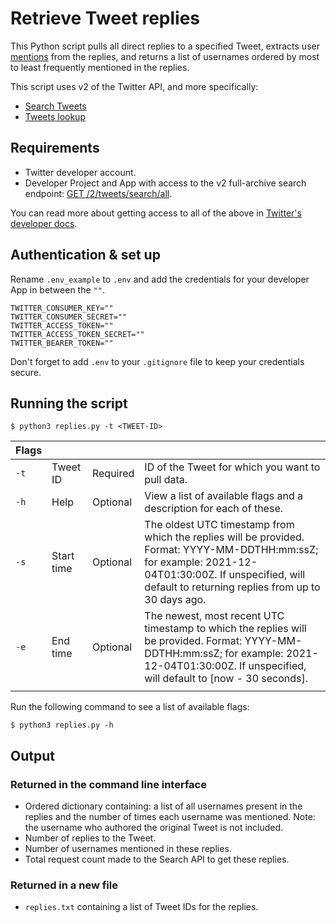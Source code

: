 # Retrieve Tweet replies

This Python script pulls all direct replies to a specified Tweet, extracts user [mentions](https://help.twitter.com/en/using-twitter/mentions-and-replies) from the replies, and returns a list of usernames ordered by most to least frequently mentioned in the replies.

This script uses v2 of the Twitter API, and more specifically:
* [Search Tweets](https://developer.twitter.com/en/docs/twitter-api/tweets/search/introduction)
* [Tweets lookup](https://developer.twitter.com/en/docs/twitter-api/tweets/lookup/introduction)

## Requirements 

* Twitter developer account.
* Developer Project and App with access to the v2 full-archive search endpoint: [GET /2/tweets/search/all](https://developer.twitter.com/en/docs/twitter-api/tweets/search/api-reference/get-tweets-search-all).

You can read more about getting access to all of the above in [Twitter's developer docs](https://developer.twitter.com/en/docs/twitter-api/getting-started/getting-access-to-the-twitter-api).

## Authentication & set up

Rename `.env_example` to `.env` and add the credentials for your developer App in between the `""`.
```
TWITTER_CONSUMER_KEY=""
TWITTER_CONSUMER_SECRET=""
TWITTER_ACCESS_TOKEN=""
TWITTER_ACCESS_TOKEN_SECRET=""
TWITTER_BEARER_TOKEN=""
```
Don't forget to add `.env` to your `.gitignore` file to keep your credentials secure. 

## Running the script 

```
$ python3 replies.py -t <TWEET-ID>
```

|Flags|   |   |   |
|---|---|---|---|
|`-t`|Tweet ID|Required|ID of the Tweet for which you want to pull data.|
|`-h`|Help|Optional|View a list of available flags and a description for each of these.|
|`-s`|Start time|Optional|The oldest UTC timestamp from which the replies will be provided. Format: YYYY-MM-DDTHH:mm:ssZ; for example: 2021-12-04T01:30:00Z. If unspecified, will default to returning replies from up to 30 days ago.|
|`-e`|End time|Optional|The newest, most recent UTC timestamp to which the replies will be provided. Format: YYYY-MM-DDTHH:mm:ssZ; for example: 2021-12-04T01:30:00Z. If unspecified, will default to [now - 30 seconds].|
|   |   |   |   |

Run the following command to see a list of available flags: 
```
$ python3 replies.py -h
```

## Output

### Returned in the command line interface
* Ordered dictionary containing: a list of all usernames present in the replies and the number of times each username was mentioned. Note: the username who authored the original Tweet is not included.
* Number of replies to the Tweet.
* Number of usernames mentioned in these replies.
* Total request count made to the Search API to get these replies. 

### Returned in a new file
* `replies.txt` containing a list of Tweet IDs for the replies.
